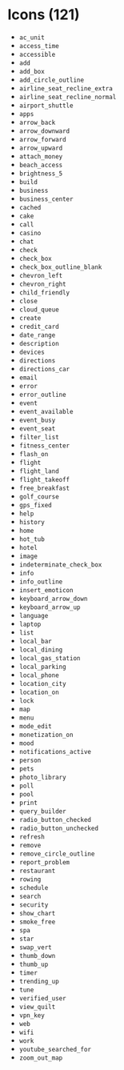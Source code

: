 
# Icons (121)

- `ac_unit`
- `access_time`
- `accessible`
- `add`
- `add_box`
- `add_circle_outline`
- `airline_seat_recline_extra`
- `airline_seat_recline_normal`
- `airport_shuttle`
- `apps`
- `arrow_back`
- `arrow_downward`
- `arrow_forward`
- `arrow_upward`
- `attach_money`
- `beach_access`
- `brightness_5`
- `build`
- `business`
- `business_center`
- `cached`
- `cake`
- `call`
- `casino`
- `chat`
- `check`
- `check_box`
- `check_box_outline_blank`
- `chevron_left`
- `chevron_right`
- `child_friendly`
- `close`
- `cloud_queue`
- `create`
- `credit_card`
- `date_range`
- `description`
- `devices`
- `directions`
- `directions_car`
- `email`
- `error`
- `error_outline`
- `event`
- `event_available`
- `event_busy`
- `event_seat`
- `filter_list`
- `fitness_center`
- `flash_on`
- `flight`
- `flight_land`
- `flight_takeoff`
- `free_breakfast`
- `golf_course`
- `gps_fixed`
- `help`
- `history`
- `home`
- `hot_tub`
- `hotel`
- `image`
- `indeterminate_check_box`
- `info`
- `info_outline`
- `insert_emoticon`
- `keyboard_arrow_down`
- `keyboard_arrow_up`
- `language`
- `laptop`
- `list`
- `local_bar`
- `local_dining`
- `local_gas_station`
- `local_parking`
- `local_phone`
- `location_city`
- `location_on`
- `lock`
- `map`
- `menu`
- `mode_edit`
- `monetization_on`
- `mood`
- `notifications_active`
- `person`
- `pets`
- `photo_library`
- `poll`
- `pool`
- `print`
- `query_builder`
- `radio_button_checked`
- `radio_button_unchecked`
- `refresh`
- `remove`
- `remove_circle_outline`
- `report_problem`
- `restaurant`
- `rowing`
- `schedule`
- `search`
- `security`
- `show_chart`
- `smoke_free`
- `spa`
- `star`
- `swap_vert`
- `thumb_down`
- `thumb_up`
- `timer`
- `trending_up`
- `tune`
- `verified_user`
- `view_quilt`
- `vpn_key`
- `web`
- `wifi`
- `work`
- `youtube_searched_for`
- `zoom_out_map`

